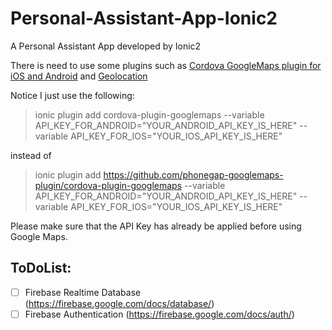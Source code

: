 # Personal-Assistant-App-Ionic2
A Personal Assistant App developed by Ionic2

There is need to use some plugins such as [Cordova GoogleMaps plugin for iOS and Android](https://github.com/mapsplugin/cordova-plugin-googlemaps)
and [Geolocation](https://github.com/apache/cordova-plugin-geolocation)

Notice I just use the following:
> ionic plugin add cordova-plugin-googlemaps --variable API_KEY_FOR_ANDROID="YOUR_ANDROID_API_KEY_IS_HERE" --variable API_KEY_FOR_IOS="YOUR_IOS_API_KEY_IS_HERE"

instead of
> ionic plugin add https://github.com/phonegap-googlemaps-plugin/cordova-plugin-googlemaps --variable API_KEY_FOR_ANDROID="YOUR_ANDROID_API_KEY_IS_HERE" --variable API_KEY_FOR_IOS="YOUR_IOS_API_KEY_IS_HERE"

Please make sure that the API Key has already be applied before using Google Maps.

## ToDoList:
- [ ] Firebase Realtime Database (https://firebase.google.com/docs/database/)
- [ ] Firebase Authentication (https://firebase.google.com/docs/auth/)
